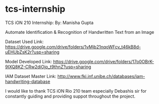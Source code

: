 # tcs-internship
TCS iON 210 Internship: By: Manisha Gupta

Automate Identification & Recognition of Handwritten Text from an Image

Dataset Used Link: https://drive.google.com/drive/folders/1vMjb21nqoWFcv_t46kB8d-uEHUbZsK2r?usp=sharing

Model Developed Link: https://drive.google.com/drive/folders/17o0OBrK-9IXQ8KZ-CRw2diOjo_t9thnZ?usp=sharing

IAM Dataset Master Link: http://www.fki.inf.unibe.ch/databases/iam-handwriting-database

I would like to thank TCS iON Rio 210 team especially Debashis sir for constantly guiding and providing suppot throughout the project.
